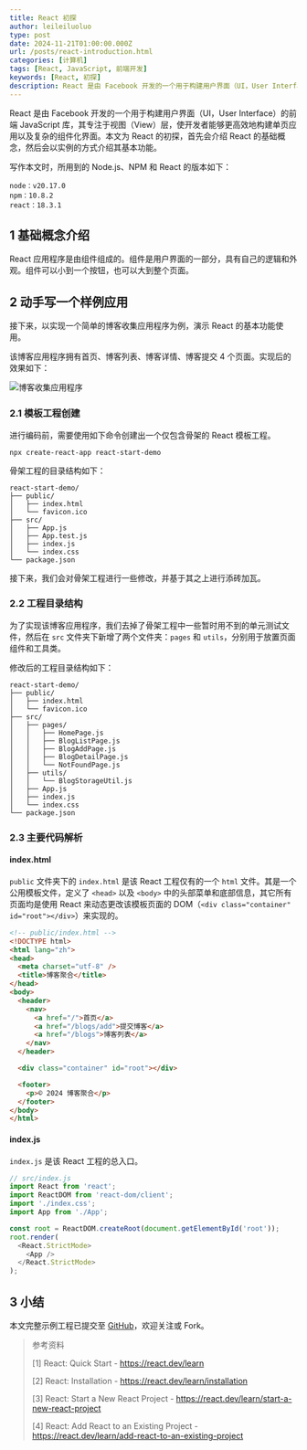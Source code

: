 ```yaml
---
title: React 初探
author: leileiluoluo
type: post
date: 2024-11-21T01:00:00.000Z
url: /posts/react-introduction.html
categories: [计算机]
tags: [React, JavaScript, 前端开发]
keywords: [React, 初探]
description: React 是由 Facebook 开发的一个用于构建用户界面（UI，User Interface）的前端 JavaScript 库，其专注于视图（View）层，使开发者能够更高效地构建单页应用以及复杂的组件化界面。本文为 React 的初探，会介绍 React 的基础概念与基本功能。
---
```


React 是由 Facebook 开发的一个用于构建用户界面（UI，User Interface）的前端 JavaScript 库，其专注于视图（View）层，使开发者能够更高效地构建单页应用以及复杂的组件化界面。本文为 React 的初探，首先会介绍 React 的基础概念，然后会以实例的方式介绍其基本功能。

写作本文时，所用到的 Node.js、NPM 和 React 的版本如下：

```text
node：v20.17.0
npm：10.8.2
react：18.3.1
```

## 1 基础概念介绍

React 应用程序是由组件组成的。组件是用户界面的一部分，具有自己的逻辑和外观。组件可以小到一个按钮，也可以大到整个页面。

## 2 动手写一个样例应用

接下来，以实现一个简单的博客收集应用程序为例，演示 React 的基本功能使用。

该博客应用程序拥有首页、博客列表、博客详情、博客提交 4 个页面。实现后的效果如下：

![博客收集应用程序](https://leileiluoluo.github.io/static/images/uploads/2024/10/spring-boot-and-thymeleaf-demo-app.gif)

### 2.1 模板工程创建

进行编码前，需要使用如下命令创建出一个仅包含骨架的 React 模板工程。

```shell
npx create-react-app react-start-demo
```

骨架工程的目录结构如下：

```text
react-start-demo/
├── public/
│   ├── index.html
│   └── favicon.ico
├── src/
│   ├── App.js
│   ├── App.test.js
│   ├── index.js
│   └── index.css
└── package.json
```

接下来，我们会对骨架工程进行一些修改，并基于其之上进行添砖加瓦。

### 2.2 工程目录结构

为了实现该博客应用程序，我们去掉了骨架工程中一些暂时用不到的单元测试文件，然后在 `src` 文件夹下新增了两个文件夹：`pages` 和 `utils`，分别用于放置页面组件和工具类。

修改后的工程目录结构如下：

```text
react-start-demo/
├── public/
│   ├── index.html
│   └── favicon.ico
├── src/
│   ├── pages/
│   │   ├── HomePage.js
│   │   ├── BlogListPage.js
│   │   ├── BlogAddPage.js
│   │   ├── BlogDetailPage.js
│   │   └── NotFoundPage.js
│   ├── utils/
│   │   └── BlogStorageUtil.js
│   ├── App.js
│   ├── index.js
│   └── index.css
└── package.json
```

### 2.3 主要代码解析

#### index.html

`public` 文件夹下的 `index.html` 是该 React 工程仅有的一个 `html` 文件。其是一个公用模板文件，定义了 `<head>` 以及 `<body>` 中的头部菜单和底部信息，其它所有页面均是使用 React 来动态更改该模板页面的 DOM（`<div class="container" id="root"></div>`）来实现的。

```html
<!-- public/index.html -->
<!DOCTYPE html>
<html lang="zh">
<head>
  <meta charset="utf-8" />
  <title>博客聚合</title>
</head>
<body>
  <header>
    <nav>
      <a href="/">首页</a>
      <a href="/blogs/add">提交博客</a>
      <a href="/blogs">博客列表</a>
    </nav>
  </header>

  <div class="container" id="root"></div>

  <footer>
    <p>© 2024 博客聚合</p>
  </footer>
</body>
</html>
```

#### index.js

`index.js` 是该 React 工程的总入口。

```js
// src/index.js
import React from 'react';
import ReactDOM from 'react-dom/client';
import './index.css';
import App from './App';

const root = ReactDOM.createRoot(document.getElementById('root'));
root.render(
  <React.StrictMode>
    <App />
  </React.StrictMode>
);
```

## 3 小结

本文完整示例工程已提交至 [GitHub](https://github.com/leileiluoluo/react-exercises/tree/main/react-start-demo)，欢迎关注或 Fork。

> 参考资料
>
> [1] React: Quick Start - <https://react.dev/learn>
>
> [2] React: Installation - <https://react.dev/learn/installation>
>
> [3] React: Start a New React Project - <https://react.dev/learn/start-a-new-react-project>
>
> [4] React: Add React to an Existing Project - <https://react.dev/learn/add-react-to-an-existing-project>
